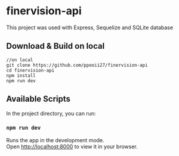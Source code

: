 # finervision-api

This project was used with Express, Sequelize and SQLite database

## Download & Build on local

``` 
//on local
git clone https://github.com/ppooii27/finervision-api
cd finervision-api
npm install
npm run dev
```

## Available Scripts

In the project directory, you can run:

### `npm run dev`

Runs the app in the development mode.\
Open [http://localhost:8000](http://localhost:8000) to view it in your browser.
